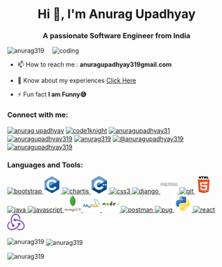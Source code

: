 <h1 align="center">Hi 👋, I'm Anurag Upadhyay</h1>
<h3 align="center">A passionate Software Engineer from India</h3>

<img align="right" alt="coding" width="400" src="https://user-images.githubusercontent.com/55389276/140866485-8fb1c876-9a8f-4d6a-98dc-08c4981eaf70.gif">

<p align="left"> <img src="https://komarev.com/ghpvc/?username=anurag319&label=Profile%20views&color=0e75b6&style=flat" alt="anurag319" /> </p>


- 📫 How to reach me : **anuragupadhyay319gmail.com**

- 📄 Know about my experiences [Click Here](https://drive.google.com/file/d/1ST1A0GadVmaSjO6w2t1P34DrsjSJW6ar/view?usp=sharing)

- ⚡ Fun fact **I am Funny😅**

<h3 align="left">Connect with me:</h3>
<p align="left">
<a href="https://www.linkedin.com/in/anurag-upadhyay-6b808b208/" target="blank"><img align="center" src="https://img.icons8.com/?size=1x&id=13930&format=png" alt="anurag upadhyay" height="30" width="40" /></a>
<a href="https://www.codechef.com/users/code1knight" target="blank"><img align="center" src="https://cdn.jsdelivr.net/npm/simple-icons@3.1.0/icons/codechef.svg" alt="code1knight" height="30" width="40" /></a>
<a href="https://www.hackerrank.com/anuragupadhyay31" target="blank"><img align="center" src="https://cdn.jsdelivr.net/npm/simple-icons@3.1.0/icons/hackerrank.svg" alt="anuragupadhyay31" height="30" width="40" /></a>
<a href="https://codeforces.com/profile/anuragupadhyay319" target="blank"><img align="center" src="https://cdn.jsdelivr.net/npm/simple-icons@3.1.0/icons/codeforces.svg" alt="anuragupadhyay319" height="30" width="40" /></a>
<a href="https://www.leetcode.com/anurag319" target="blank"><img align="center" src="https://cdn.jsdelivr.net/npm/simple-icons@3.1.0/icons/leetcode.svg" alt="anurag319" height="30" width="40" /></a>
<a href="https://www.hackerearth.com/@anuragupadhyay319" target="blank"><img align="center" src="https://cdn.jsdelivr.net/npm/simple-icons@3.1.0/icons/hackerearth.svg" alt="@anuragupadhyay319" height="30" width="40" /></a>
<a href="https://auth.geeksforgeeks.org/user/anuragupadhyay319" target="blank"><img align="center" src="https://cdn.jsdelivr.net/npm/simple-icons@3.1.0/icons/geeksforgeeks.svg" alt="anuragupadhyay319" height="30" width="40" /></a>
</p>

<h3 align="left">Languages and Tools:</h3>
<p align="left"> <a href="https://getbootstrap.com" target="_blank" rel="noreferrer"> <img src="https://getbootstrap.com/docs/5.0/assets/brand/bootstrap-logo.svg" alt="bootstrap" width="40" height="40"/> </a> <a href="https://www.cprogramming.com/" target="_blank" rel="noreferrer"> <img src="https://raw.githubusercontent.com/devicons/devicon/master/icons/c/c-original.svg" alt="c" width="40" height="40"/> </a> <a href="https://www.chartjs.org" target="_blank" rel="noreferrer"> <img src="https://www.chartjs.org/media/logo-title.svg" alt="chartjs" width="40" height="40"/> </a> <a href="https://www.w3schools.com/cpp/" target="_blank" rel="noreferrer"> <img src="https://raw.githubusercontent.com/devicons/devicon/master/icons/cplusplus/cplusplus-original.svg" alt="cplusplus" width="40" height="40"/> </a> <a href="https://www.w3schools.com/css/" target="_blank" rel="noreferrer"> <img src="https://colorlib.com/wp/wp-content/uploads/sites/2/creative-css3-tutorials.jpg" alt="css3" width="40" height="40"/> </a> <a href="https://www.djangoproject.com/" target="_blank" rel="noreferrer"> <img src="https://cdn.worldvectorlogo.com/logos/django.svg" alt="django" width="40" height="40"/> </a> <a href="https://expressjs.com" target="_blank" rel="noreferrer"> <img src="https://raw.githubusercontent.com/devicons/devicon/master/icons/express/express-original-wordmark.svg" alt="express" width="40" height="40"/> </a> <a href="https://git-scm.com/" target="_blank" rel="noreferrer"> <img src="https://www.vectorlogo.zone/logos/git-scm/git-scm-icon.svg" alt="git" width="40" height="40"/> </a> <a href="https://www.w3.org/html/" target="_blank" rel="noreferrer"> <img src="https://raw.githubusercontent.com/devicons/devicon/master/icons/html5/html5-original-wordmark.svg" alt="html5" width="40" height="40"/> </a> <a href="https://www.java.com" target="_blank" rel="noreferrer"> <img src="https://www.svgrepo.com/show/184143/java.svg" alt="java" width="40" height="40"/> </a> <a href="https://developer.mozilla.org/en-US/docs/Web/JavaScript" target="_blank" rel="noreferrer"> <img src="https://upload.wikimedia.org/wikipedia/commons/thumb/d/d4/Javascript-shield.svg/1200px-Javascript-shield.svg.png" alt="javascript" width="40" height="40"/> </a> <a href="https://www.mongodb.com/" target="_blank" rel="noreferrer"> <img src="https://raw.githubusercontent.com/devicons/devicon/master/icons/mongodb/mongodb-original-wordmark.svg" alt="mongodb" width="40" height="40"/> </a> <a href="https://www.mysql.com/" target="_blank" rel="noreferrer"> <img src="https://raw.githubusercontent.com/devicons/devicon/master/icons/mysql/mysql-original-wordmark.svg" alt="mysql" width="40" height="40"/> </a> <a href="https://nodejs.org" target="_blank" rel="noreferrer"> <img src="https://raw.githubusercontent.com/devicons/devicon/master/icons/nodejs/nodejs-original-wordmark.svg" alt="nodejs" width="40" height="40"/> </a> <a href="https://postman.com" target="_blank" rel="noreferrer"> <img src="https://www.vectorlogo.zone/logos/getpostman/getpostman-icon.svg" alt="postman" width="40" height="40"/> </a> <a href="https://pugjs.org" target="_blank" rel="noreferrer"> <img src="https://cdn.worldvectorlogo.com/logos/pug.svg" alt="pug" width="40" height="40"/> </a> <a href="https://www.python.org" target="_blank" rel="noreferrer"> <img src="https://raw.githubusercontent.com/devicons/devicon/master/icons/python/python-original.svg" alt="python" width="40" height="40"/> </a> <a href="https://reactjs.org/" target="_blank" rel="noreferrer"> <img src="https://cdn.jsdelivr.net/npm/simple-icons@3.1.0/icons/react.svg" alt="react" width="40" height="40"/> </a> <a href="https://redux.js.org" target="_blank" rel="noreferrer"> <img src="https://raw.githubusercontent.com/devicons/devicon/master/icons/redux/redux-original.svg" alt="redux" width="40" height="40"/> </a> </p>

<p><img align="left" src="https://github-readme-stats.vercel.app/api/top-langs?username=anurag319&show_icons=true&locale=en&layout=compact" alt="anurag319" /></p>

<p>&nbsp;<img align="center" src="https://github-readme-stats.vercel.app/api?username=anurag319&show_icons=true&locale=en" alt="anurag319" /></p>

<p><img align="center" src="https://github-readme-streak-stats.herokuapp.com/?user=anurag319&" alt="anurag319" /></p>

